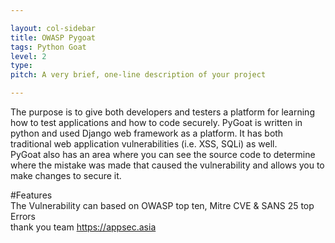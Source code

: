 ```yaml
---

layout: col-sidebar
title: OWASP Pygoat
tags: Python Goat
level: 2
type: 
pitch: A very brief, one-line description of your project

---
```


The purpose is to give both developers and testers a platform for learning how to test applications and how to code securely.  PyGoat is written in python and used Django web framework as a platform.  It has both traditional web application vulnerabilities (i.e. XSS, SQLi) as well.  
PyGoat also has an area where you can see the source code to determine where the mistake was made that caused the vulnerability and allows you to make changes to secure it.

#Features <br>
The Vulnerability can based on OWASP top ten, Mitre CVE & SANS 25 top Errors<br>
thank you team https://appsec.asia<br>
